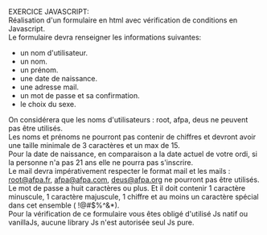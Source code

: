 EXERCICE JAVASCRIPT:<br>
Réalisation d'un formulaire en html avec vérification de conditions en Javascript.<br>
Le formulaire devra renseigner les informations suivantes:
- un nom d'utilisateur.
- un nom.
- un prénom.
- une date de naissance.
- une adresse mail.
- un mot de passe et sa confirmation.
- le choix du sexe. 

On considérera que les noms d'utilisateurs : root, afpa, deus ne peuvent pas être utilisés. <br>
Les noms et prénoms ne pourront pas contenir de chiffres et devront avoir une taille minimale de 3 caractères et un max de 15. <br>
Pour la date de naissance, en comparaison a la date actuel de votre ordi, si la personne n'a pas 21 ans elle ne pourra pas s'inscrire.<br>
Le mail devra impérativement respecter le format mail et les mails : root@afpa.fr, afpa@afpa.com, deus@afpa.org ne pourront pas être utilisés.<br>
Le mot de passe a huit caractères ou plus. Et il doit contenir 1 caractère minuscule, 1 caractère majuscule, 1 chiffre et au moins un caractère spécial dans cet ensemble ( !@#$%^&*).<br>
Pour la vérification de ce formulaire vous êtes obligé d'utilisé Js natif ou vanillaJs, aucune library Js n'est autorisée seul Js pure.